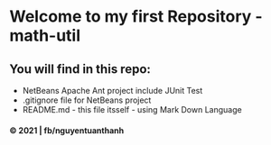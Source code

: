 # Welcome to my first Repository - math-util

## You will find in this repo:

* NetBeans Apache Ant project include JUnit Test
* .gitignore file for NetBeans project
* README.md - this file itsself - using Mark Down Language

#### © 2021 | fb/nguyentuanthanh